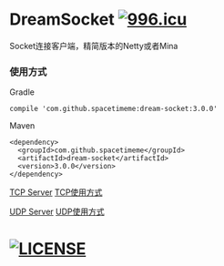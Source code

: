 # DreamSocket [![996.icu](https://img.shields.io/badge/link-996.icu-red.svg)](https://996.icu)
Socket连接客户端，精简版本的Netty或者Mina
### 使用方式

Gradle

    compile 'com.github.spacetimeme:dream-socket:3.0.0'
    
Maven

    <dependency>
      <groupId>com.github.spacetimeme</groupId>
      <artifactId>dream-socket</artifactId>
      <version>3.0.0</version>
    </dependency>
    
[TCP Server](https://github.com/spacetimeme/DreamSocket/blob/develop/src/test/java/com/dream/socket/TCPServer.java)
[TCP使用方式](https://github.com/spacetimeme/DreamSocket/blob/develop/src/test/java/com/dream/socket/TCPClient.java)

[UDP Server](https://github.com/spacetimeme/DreamSocket/blob/develop/src/test/java/com/dream/socket/UDPServer.java)
[UDP使用方式](https://github.com/spacetimeme/DreamSocket/blob/develop/src/test/java/com/dream/socket/UDPClient.java)

# [![LICENSE](https://img.shields.io/badge/license-Anti%20996-blue.svg)](https://github.com/996icu/996.ICU/blob/master/LICENSE)
